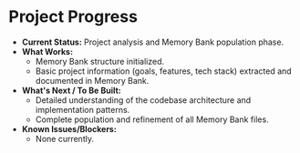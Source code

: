 <!-- Version: 0.2 | Last Updated: 2025-04-05 | Updated By: Cline -->

# Project Progress

- **Current Status:** Project analysis and Memory Bank population phase.
- **What Works:**
  - Memory Bank structure initialized.
  - Basic project information (goals, features, tech stack) extracted and documented in Memory Bank.
- **What's Next / To Be Built:**
  - Detailed understanding of the codebase architecture and implementation patterns.
  - Complete population and refinement of all Memory Bank files.
- **Known Issues/Blockers:**
  - None currently.
